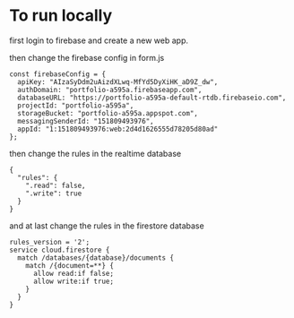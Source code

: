 # To run locally

first login to firebase and create a new web app.

then change the firebase config in form.js


```
const firebaseConfig = {
  apiKey: "AIzaSyDdm2uAizdXLwq-MfYd5DyXiHK_aD9Z_dw",
  authDomain: "portfolio-a595a.firebaseapp.com",
  databaseURL: "https://portfolio-a595a-default-rtdb.firebaseio.com",
  projectId: "portfolio-a595a",
  storageBucket: "portfolio-a595a.appspot.com",
  messagingSenderId: "151809493976",
  appId: "1:151809493976:web:2d4d1626555d78205d80ad"
};
```
then change the rules in the realtime database
```
{
  "rules": {
    ".read": false,
    ".write": true
  }
}
```
and at last change the rules in the firestore database
```
rules_version = '2';
service cloud.firestore {
  match /databases/{database}/documents {
    match /{document=**} {
      allow read:if false;
      allow write:if true;
    }
  }
}
```
